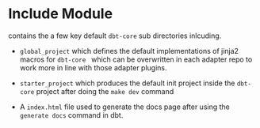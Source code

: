 # Include Module

contains the a few key default `dbt-core` sub directories inlcuding.

- `global_project` which defines the default implementations of jinja2 macros for `dbt-core ` which can be overwritten in each adapter repo to work more in line with those adapter plugins.

- `starter_project` which produces the default init project inside the `dbt-core` project after doing the `make dev` command

- A `index.html` file used to generate the docs page after using the `generate docs` command in dbt.

